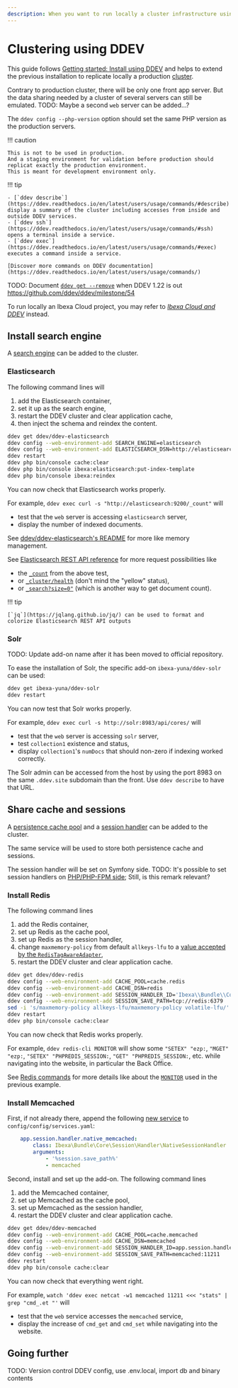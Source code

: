 ```yaml
---
description: When you want to run locally a cluster infrastructure using DDEV.
---
```


# Clustering using DDEV

This guide follows [Getting started: Install using DDEV](../../getting_started/install_using_ddev.md) and helps to extend the previous installation to replicate locally a production [cluster](clustering.md).

Contrary to production cluster, there will be only one front app server. But the data sharing needed by a cluster of several servers can still be emulated.
TODO: Maybe a second `web` server can be added…?

The `ddev config --php-version` option should set the same PHP version as the production servers.

!!! caution

    This is not to be used in production.
    And a staging environment for validation before production should replicat exactly the production environment.
    This is meant for development environment only.

!!! tip
 
    - [`ddev describe`](https://ddev.readthedocs.io/en/latest/users/usage/commands/#describe) display a summary of the cluster including accesses from inside and outside DDEV services.
    - [`ddev ssh`](https://ddev.readthedocs.io/en/latest/users/usage/commands/#ssh) opens a terminal inside a service.
    - [`ddev exec`](https://ddev.readthedocs.io/en/latest/users/usage/commands/#exec) executes a command inside a service.

    [Discover more commands on DDEV documentation](https://ddev.readthedocs.io/en/latest/users/usage/commands/)

TODO: Document [`ddev get --remove`](https://ddev.readthedocs.io/en/latest/users/extend/additional-services/#viewing-and-removing-installed-add-ons) when DDEV 1.22 is out https://github.com/ddev/ddev/milestone/54

To run locally an Ibexa Cloud project, you may refer to _[Ibexa Cloud and DDEV](ibexa_cloud_and_ddev.md)_ instead.

<!-- ## TODO: Install Varnish -->

## Install search engine

A [search engine](../../search/search_engines.md) can be added to the cluster.

### Elasticsearch

The following command lines will

1. add the Elasticsearch container,
1. set it up as the search engine,
1. restart the DDEV cluster and clear application cache,
1. then inject the schema and reindex the content.

```bash
ddev get ddev/ddev-elasticsearch
ddev config --web-environment-add SEARCH_ENGINE=elasticsearch
ddev config --web-environment-add ELASTICSEARCH_DSN=http://elasticsearch:9200
ddev restart
ddev php bin/console cache:clear
ddev php bin/console ibexa:elasticsearch:put-index-template
ddev php bin/console ibexa:reindex
```

You can now check that Elasticsearch works properly.

For example, `ddev exec curl -s "http://elasticsearch:9200/_count"` will

- test that the `web` server is accessing `elasticsearch` server,
- display the number of indexed documents.

See [ddev/ddev-elasticsearch's README](https://github.com/ddev/ddev-elasticsearch) for more like memory management.

See [Elasticsearch REST API reference](https://www.elastic.co/guide/en/elasticsearch/reference/current/rest-apis.html) for more request possibilities like

- the [`_count`](https://www.elastic.co/guide/en/elasticsearch/reference/current/search-count.html) from the above test,
- or [`_cluster/health`](https://www.elastic.co/guide/en/elasticsearch/reference/current/cluster-health.html) (don't mind the "yellow" status),
- or [`_search?size=0"`](https://www.elastic.co/guide/en/elasticsearch/reference/current/search-search.html) (which is another way to get document count).

!!! tip

    [`jq`](https://jqlang.github.io/jq/) can be used to format and colorize Elasticsearch REST API outputs

### Solr

TODO: Update add-on name after it has been moved to official repository.

To ease the installation of Solr, the specific add-on `ibexa-yuna/ddev-solr` can be used:

```bash
ddev get ibexa-yuna/ddev-solr
ddev restart
```

You can now test that Solr works properly.

For example, `ddev exec curl -s http://solr:8983/api/cores/` will

- test that the `web` server is accessing `solr` server,
- test `collection1` existence and status,
- display `collection1`'s `numDocs` that should non-zero if indexing worked correctly. 

The Solr admin can be accessed from the host by using the port 8983 on the same `.ddev.site` subdomain than the front. Use `ddev describe` to have that URL.

## Share cache and sessions

A [persistence cache pool](../cache/persistence_cache.md#persistence-cache-configuration) and a [session handler](../sessions.md#session-handlers) can be added to the cluster.

The same service will be used to store both persistence cache and sessions.

The session handler will be set on Symfony side. TODO: It's possible to set session handlers on [PHP/PHP-FPM side](https://www.php.net/manual/en/session.configuration.php#ini.session.save-handler); Still, is this remark relevant?

### Install Redis

The following command lines

1. add the Redis container,
1. set up Redis as the cache pool,
1. set up Redis as the session handler,
1. change `maxmemory-policy` from default `allkeys-lfu` to a [value accepted by the `RedisTagAwareAdapter`](https://github.com/symfony/cache/blob/5.4/Adapter/RedisTagAwareAdapter.php#L95),
1. restart the DDEV cluster and clear application cache.

```bash
ddev get ddev/ddev-redis
ddev config --web-environment-add CACHE_POOL=cache.redis
ddev config --web-environment-add CACHE_DSN=redis
ddev config --web-environment-add SESSION_HANDLER_ID='Ibexa\\Bundle\\Core\\Session\\Handler\\NativeSessionHandler'
ddev config --web-environment-add SESSION_SAVE_PATH=tcp://redis:6379
sed -i 's/maxmemory-policy allkeys-lfu/maxmemory-policy volatile-lfu/' .ddev/redis/redis.conf;
ddev restart
ddev php bin/console cache:clear
```

You can now check that Redis works properly.

For example, `ddev redis-cli MONITOR` will show some `"SETEX" "ezp:`, `"MGET" "ezp:`, `"SETEX" "PHPREDIS_SESSION:`, `"GET" "PHPREDIS_SESSION:`, etc. while navigating into the website, in particular the Back Office.

See [Redis commands](https://redis.io/commands/) for more details like about the [`MONITOR`](https://redis.io/commands/monitor/) used in the previous example.

### Install Memcached

First, if not already there, append the following [new service](https://doc.ibexa.co/en/latest/infrastructure_and_maintenance/sessions/#handling-sessions-with-memcached) to `config/config/services.yaml`:

```yaml
    app.session.handler.native_memcached:
        class: Ibexa\Bundle\Core\Session\Handler\NativeSessionHandler
        arguments:
            - '%session.save_path%'
            - memcached
```

Second, install and set up the add-on.
The following command lines

1. add the Memcached container,
1. set up Memcached as the cache pool,
1. set up Memcached as the session handler,
1. restart the DDEV cluster and clear application cache.

```bash
ddev get ddev/ddev-memcached
ddev config --web-environment-add CACHE_POOL=cache.memcached
ddev config --web-environment-add CACHE_DSN=memcached
ddev config --web-environment-add SESSION_HANDLER_ID=app.session.handler.native_memcached
ddev config --web-environment-add SESSION_SAVE_PATH=memcached:11211
ddev restart
ddev php bin/console cache:clear
```

You can now check that everything went right.

For example, `watch 'ddev exec netcat -w1 memcached 11211 <<< "stats" | grep "cmd_.et "'` will

- test that the `web` service accesses the `memcached` service,
- display the increase of `cmd_get` and `cmd_set` while navigating into the website.

<!-- TODO: Needs https://github.com/ibexa/core/pull/182 to work

## Share binary files

[Binary file sharing](clustering.md#dfs-io-handler) can be implemented to be closer to a production cluster.

It requires Ibexa's recommenced Apache Virtual Host or Nginx Server Blocks to work. See [Install using DDEV / Webserver configuration](../../getting_started/install_using_ddev.md#webserver-configuration).
If [Nginx Server Blocks](../../getting_started/install_using_ddev.md#nginx-server-blocks) were previously set, replace `ibexa_rewrite_image_params` with `ibexa_rewrite_dfsimage_params` in `.ddev/nginx_full/ibexa.conf`.

The example below uses the same database for DXP content and DFS metadata (contrary to production recommendation).
The DFS directory (not shared among servers) is in the Docker volume shared by the DDEV container and the host.

```bash
ddev config --web-environment-add BINARY_DATA_HANDLER=dfs;
ddev config --web-environment-add DFS_NFS_PATH=/var/www/html/var/nfs;
```

To install existing contents from another instance (like in [Run an already existing project](../../getting_started/install_using_ddev.md#run-an-already-existing-project)), the `ezdfsfile` table must also be imported and the binary files copied into the `DFS_NFS_PATH`.

-->

## Going further

TODO: Version control DDEV config, use .env.local, import db and binary contents
